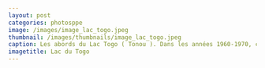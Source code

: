 ```yaml
---
layout: post
categories: photosppe
image: /images/image_lac_togo.jpeg
thumbnail: /images/thumbnails/image_lac_togo.jpeg
caption: Les abords du Lac Togo ( Tonou ). Dans les années 1960-1970, ces lieux étaient un point de ralliements entre la jeunese des écoles primaires, secondaires et universitaires qui déversait là en voiture et par convois de trains entier pour des manifestations de pic-pique, de surprise-parties sous les cocotiers, de baignaides etc...
imagetitle: Lac du Togo
---
```


